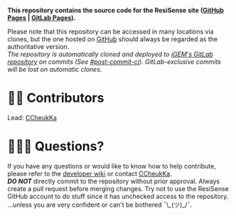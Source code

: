 **This repository contains the source code for the ResiSense site ([GitHub Pages](https://resisense.github.io) | [GitLab Pages](https://2024.igem.wiki/hongkong-cuhk)).**  

Please note that this repository can be accessed in many locations via clones, but the one hosted on [GitHub](https://github.com/ResiSense/ResiSense.github.io) should always be regarded as the authoritative version.  
*The repository is automatically cloned and deployed to [iGEM's GitLab repository](https://gitlab.igem.org/2024/hongkong-cuhk) on commits (See [#post-commit-ci](/DEV-WIKI.md#post-commit-ci)). GitLab-exclusive commits will be lost on automatic clones.*  

# ✍🏻 Contributors
Lead: [CCheukKa](https://github.com/CCheukKa)

# 🙋🏻‍♂️ Questions?
If you have any questions or would like to know how to help contribute, please refer to the [developer wiki](/DEV-WIKI.md) or contact [CCheukKa](https://github.com/CCheukKa).  
***DO NOT*** directly commit to the repository without prior approval. Always create a pull request before merging changes. Try not to use the ResiSense GitHub account to do stuff since it has unchecked access to the repository.  
...unless you are very confident or can't be bothered ¯\\\_(ツ)\_/¯.  